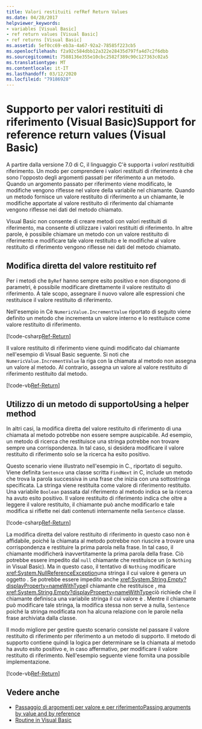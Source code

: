 ```yaml
---
title: Valori restituiti refRef Return Values
ms.date: 04/28/2017
helpviewer_keywords:
- variables [Visual Basic]
- ref return values [Visual Basic]
- ref returns [Visual Basic]
ms.assetid: 5ef0cc69-eb3a-4a67-92a2-78585f223cb5
ms.openlocfilehash: f2a92c584dbb12a322e28435d797fa4d7c2f6dbb
ms.sourcegitcommit: 7588136e355e10cbc2582f389c90c127363c02a5
ms.translationtype: MT
ms.contentlocale: it-IT
ms.lasthandoff: 03/12/2020
ms.locfileid: "79186928"
---
```

# <a name="support-for-reference-return-values-visual-basic"></a>Supporto per valori restituiti di riferimento (Visual Basic)Support for reference return values (Visual Basic)

A partire dalla versione 7.0 di C, il linguaggio C'è supporta i *valori restituiti*di riferimento. Un modo per comprendere i valori restituiti di riferimento è che sono l'opposto degli argomenti passati per riferimento a un metodo. Quando un argomento passato per riferimento viene modificato, le modifiche vengono riflesse nel valore della variabile nel chiamante. Quando un metodo fornisce un valore restituito di riferimento a un chiamante, le modifiche apportate al valore restituito di riferimento dal chiamante vengono riflesse nei dati del metodo chiamato.

Visual Basic non consente di creare metodi con valori restituiti di riferimento, ma consente di utilizzare i valori restituiti di riferimento. In altre parole, è possibile chiamare un metodo con un valore restituito di riferimento e modificare tale valore restituito e le modifiche al valore restituito di riferimento vengono riflesse nei dati del metodo chiamato.

## <a name="modifying-the-ref-return-value-directly"></a>Modifica diretta del valore restituito ref

Per i metodi che `ByRef` hanno sempre esito positivo e non dispongono di parametri, è possibile modificare direttamente il valore restituito di riferimento. A tale scopo, assegnare il nuovo valore alle espressioni che restituisce il valore restituito di riferimento.

Nell'esempio in Cè `NumericValue.IncrementValue` riportato di seguito viene definito un metodo che incrementa un valore interno e lo restituisce come valore restituito di riferimento.

[!code-csharp[Ref-Return](../../../../../samples/snippets/visualbasic/programming-guide/language-features/procedures/ref-returns1.cs)]

Il valore restituito di riferimento viene quindi modificato dal chiamante nell'esempio di Visual Basic seguente. Si noti che `NumericValue.IncrementValue` la riga con la chiamata al metodo non assegna un valore al metodo. Al contrario, assegna un valore al valore restituito di riferimento restituito dal metodo.

[!code-vb[Ref-Return](../../../../../samples/snippets/visualbasic/programming-guide/language-features/procedures/use-ref-returns1.vb)]

## <a name="using-a-helper-method"></a>Utilizzo di un metodo di supportoUsing a helper method

In altri casi, la modifica diretta del valore restituito di riferimento di una chiamata al metodo potrebbe non essere sempre auspicabile. Ad esempio, un metodo di ricerca che restituisce una stringa potrebbe non trovare sempre una corrispondenza. In tal caso, si desidera modificare il valore restituito di riferimento solo se la ricerca ha esito positivo.

Questo scenario viene illustrato nell'esempio in C., riportato di seguito. Viene definita `Sentence` una classe scritta `FindNext` in C, include un metodo che trova la parola successiva in una frase che inizia con una sottostringa specificata. La stringa viene restituita come valore di riferimento restituito. Una variabile `Boolean` passata dal riferimento al metodo indica se la ricerca ha avuto esito positivo. Il valore restituito di riferimento indica che oltre a leggere il valore restituito, il chiamante può anche modificarlo e tale modifica si riflette nei dati contenuti internamente nella `Sentence` classe.

[!code-csharp[Ref-Return](../../../../../samples/snippets/visualbasic/getting-started/ref-returns.cs)]

La modifica diretta del valore restituito di riferimento in questo caso non è affidabile, poiché la chiamata al metodo potrebbe non riuscire a trovare una corrispondenza e restituire la prima parola nella frase. In tal caso, il chiamante modificherà inavvertitamente la prima parola della frase. Ciò potrebbe essere impedito dal `null` chiamante che restituisce un (o `Nothing` in Visual Basic). Ma in questo caso, il tentativo di `Nothing` modificare <xref:System.NullReferenceException>una stringa il cui valore è genera un oggetto . Se potrebbe essere impedito anche <xref:System.String.Empty?displayProperty=nameWithType>il chiamante che restituisce , ma <xref:System.String.Empty?displayProperty=nameWithType>ciò richiede che il chiamante definisca una variabile stringa il cui valore è . Mentre il chiamante può modificare tale stringa, la modifica stessa non serve a nulla, `Sentence` poiché la stringa modificata non ha alcuna relazione con le parole nella frase archiviata dalla classe.

Il modo migliore per gestire questo scenario consiste nel passare il valore restituito di riferimento per riferimento a un metodo di supporto. Il metodo di supporto contiene quindi la logica per determinare se la chiamata al metodo ha avuto esito positivo e, in caso affermativo, per modificare il valore restituito di riferimento. Nell'esempio seguente viene fornita una possibile implementazione.

[!code-vb[Ref-Return](../../../../../samples/snippets/visualbasic/getting-started/ref-return-helper.vb#1)]

## <a name="see-also"></a>Vedere anche

- [Passaggio di argomenti per valore e per riferimentoPassing arguments by value and by reference](passing-arguments-by-value-and-by-reference.md)
- [Routine in Visual Basic](index.md)
